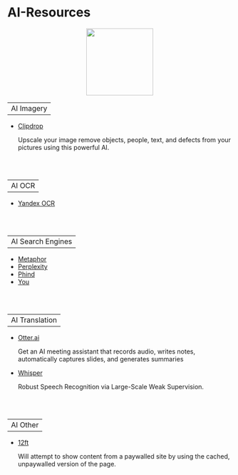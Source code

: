 # AI-Resources
<p align="center">
  <img width="150" height="150" src="https://www.cqcore.uk/wp-content/uploads/2021/04/cropped-cropped-Capture-2.png">
</p>
<p></p>
<table>
    <tr>
        <td>AI Imagery</td>
    </tr>
</table>
<ul>
<li><a href="https://clipdrop.co/">Clipdrop</a></li>
 <p>Upscale your image remove objects, people, text, and defects from your pictures using this powerful AI.</p>
</ul>    
<br></br> 
<table>
    <tr>
        <td>AI OCR</td>
    </tr>
</table>
<ul>
    <li><a href="https://translate.yandex.com/ocr">Yandex OCR</a></li> 
</ul>
<br></br> 
<table>
    <tr>
        <td>AI Search Engines</td>
    </tr>
</table>
<ul>
<li><a href="https://metaphor.systems/">Metaphor</a></li>
<li><a href="https://www.perplexity.ai/">Perplexity</a></li>
<li><a href="https://www.phind.com/">Phind</a></li>
<li><a href="https://you.com/">You</a></li>
</ul>
<br></br> 
<table>
    <tr>
        <td>AI Translation</td>
    </tr>
</table>
<ul>  
 <li><a href="https://otter.ai/">Otter.ai</a></li>
 <p>Get an AI meeting assistant that records audio, writes notes, automatically captures slides, and generates summaries</p>
<li><a href="https://github.com/openai/whisper">Whisper</a></li>
 <p>Robust Speech Recognition via Large-Scale Weak Supervision.</p> 
</ul>
<br></br> 
 <table>
    <tr>
        <td>AI Other</td>
    </tr>
</table>
<ul>
 <li><a href="https://12ft.io/">12ft</a></li>
 <p>Will attempt to show content from a paywalled site by using the cached, unpaywalled version of the page.</p>
</ul>

